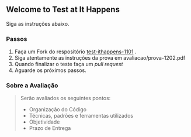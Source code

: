 ## Welcome to Test at It Happens
Siga as instruções abaixo.

### Passos

1. Faça um Fork do respositório [test-ithappens-1101](https://github.com/gm-ithappens/test-ithappens-1202) .
2. Siga atentamente as instruções da prova em avaliacao/prova-1202.pdf
3. Quando finalizar o teste faça um *pull request*
4. Aguarde os próximos passos.

### Sobre a Avaliação

> Serão avaliados os seguintes pontos:
>
> * Organização do Código
> * Técnicas, padrões e ferramentas utilizados
> * Objetividade
> * Prazo de Entrega

